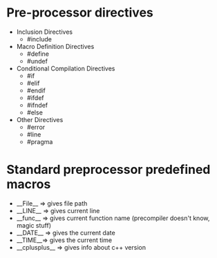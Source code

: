 # Pre-processor directives
- Inclusion Directives
	- #include
- Macro Definition Directives
	- #define
	- #undef
- Conditional Compilation Directives
	- #if
	- #elif
	- #endif
	- #ifdef
	- #ifndef
	- #else
- Other Directives
	- #error
	- #line
	- #pragma
# Standard preprocessor predefined macros
- \_\_File\_\_ => gives file path 
- \_\_LINE\_\_ => gives current line
- \_\_func\_\_ => gives current function name (precompiler doesn't know, magic stuff)
- \_\_DATE\_\_ => gives the current date
- \_\_TIME\_\_=> gives the current time
- \_\_cplusplus\_\_ => gives info about c++ version
